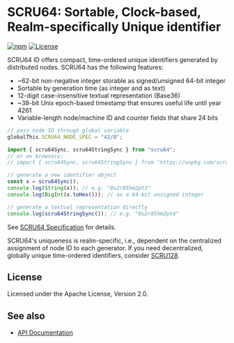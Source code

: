 # SCRU64: Sortable, Clock-based, Realm-specifically Unique identifier

[![npm](https://img.shields.io/npm/v/scru64)](https://www.npmjs.com/package/scru64)
[![License](https://img.shields.io/npm/l/scru64)](https://github.com/scru64/javascript/blob/main/LICENSE)

SCRU64 ID offers compact, time-ordered unique identifiers generated by
distributed nodes. SCRU64 has the following features:

- ~62-bit non-negative integer storable as signed/unsigned 64-bit integer
- Sortable by generation time (as integer and as text)
- 12-digit case-insensitive textual representation (Base36)
- ~38-bit Unix epoch-based timestamp that ensures useful life until year 4261
- Variable-length node/machine ID and counter fields that share 24 bits

```javascript
// pass node ID through global variable
globalThis.SCRU64_NODE_SPEC = "42/8";

import { scru64Sync, scru64StringSync } from "scru64";
// or on browsers:
// import { scru64Sync, scru64StringSync } from "https://unpkg.com/scru64@^0.2";

// generate a new identifier object
const x = scru64Sync();
console.log(String(x)); // e.g. "0u2r85hm2pt3"
console.log(BigInt(x.toHex())); // as a 64-bit unsigned integer

// generate a textual representation directly
console.log(scru64StringSync()); // e.g. "0u2r85hm2pt4"
```

See [SCRU64 Specification] for details.

SCRU64's uniqueness is realm-specific, i.e., dependent on the centralized
assignment of node ID to each generator. If you need decentralized, globally
unique time-ordered identifiers, consider [SCRU128].

[SCRU64 Specification]: https://github.com/scru64/spec
[SCRU128]: https://github.com/scru128/spec

## License

Licensed under the Apache License, Version 2.0.

## See also

- [API Documentation](https://scru64.github.io/javascript/docs/)
